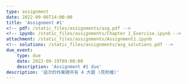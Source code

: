 ```yaml
---
type: assignment
date: 2022-09-06T14:00:00
title: 'Assignment #1'
<!-- pdf: /static_files/assignments/asg.pdf -->
<!-- ipynb: /static_files/assignments/Chapter 1_Exercise.ipynb -->
attachment: /static_files/assignments/Assignment1.ipynb
<!-- solutions: /static_files/assignments/asg_solutions.pdf -->
due_event: 
    type: due
    date: 2022-09-19T09:00:00
    description: 'Assignment #1 due'
description: '這次的作業總共有 4 大題 (見附檔)'
---
```

